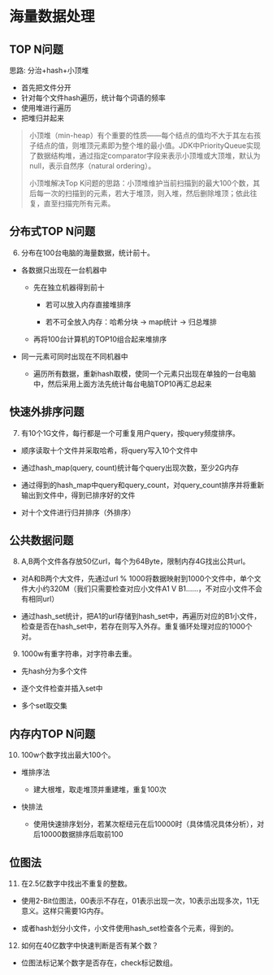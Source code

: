 # 海量数据处理


## TOP N问题

思路: 分治+hash+小顶堆
- 首先把文件分开
- 针对每个文件hash遍历，统计每个词语的频率
- 使用堆进行遍历
- 把堆归并起来

> 小顶堆（min-heap）有个重要的性质——每个结点的值均不大于其左右孩子结点的值，则堆顶元素即为整个堆的最小值。JDK中PriorityQueue实现了数据结构堆，通过指定comparator字段来表示小顶堆或大顶堆，默认为null，表示自然序（natural ordering）。
>
> 小顶堆解决Top K问题的思路：小顶堆维护当前扫描到的最大100个数，其后每一次的扫描到的元素，若大于堆顶，则入堆，然后删除堆顶；依此往复，直至扫描完所有元素。

## 分布式TOP N问题

6. 分布在100台电脑的海量数据，统计前十。

- 各数据只出现在一台机器中

    - 先在独立机器得到前十

        - 若可以放入内存直接堆排序

        - 若不可全放入内存：哈希分块 -> map统计 -> 归总堆排

    - 再将100台计算机的TOP10组合起来堆排序

- 同一元素可同时出现在不同机器中

    - 遍历所有数据，重新hash取模，使同一个元素只出现在单独的一台电脑中，然后采用上面方法先统计每台电脑TOP10再汇总起来

## 快速外排序问题

7. 有10个1G文件，每行都是一个可重复用户query，按query频度排序。

- 顺序读取十个文件并采取哈希，将query写入10个文件中

- 通过hash_map(query, count)统计每个query出现次数，至少2G内存

- 通过得到的hash_map中query和query_count，对query_count排序并将重新输出到文件中，得到已排序好的文件

- 对十个文件进行归并排序（外排序）

## 公共数据问题

8. A,B两个文件各存放50亿url，每个为64Byte，限制内存4G找出公共url。

- 对A和B两个大文件，先通过url % 1000将数据映射到1000个文件中，单个文件大小约320M（我们只需要检查对应小文件A1 V B1......，不对应小文件不会有相同url）

- 通过hash_set统计，把A1的url存储到hash_set中，再遍历对应的B1小文件，检查是否在hash_set中，若存在则写入外存。重复循环处理对应的1000个对。

9. 1000w有重字符串，对字符串去重。

- 先hash分为多个文件

- 逐个文件检查并插入set中

- 多个set取交集

## 内存内TOP N问题

10. 100w个数字找出最大100个。

- 堆排序法

    - 建大根堆，取走堆顶并重建堆，重复100次

- 快排法

    - 使用快速排序划分，若某次枢纽元在后10000时（具体情况具体分析），对后10000数据排序后取前100

## 位图法

11. 在2.5亿数字中找出不重复的整数。

- 使用2-Bit位图法，00表示不存在，01表示出现一次，10表示出现多次，11无意义。这样只需要1G内存。

- 或者hash划分小文件，小文件使用hash_set检查各个元素，得到的。

12. 如何在40亿数字中快速判断是否有某个数？

- 位图法标记某个数字是否存在，check标记数组。
